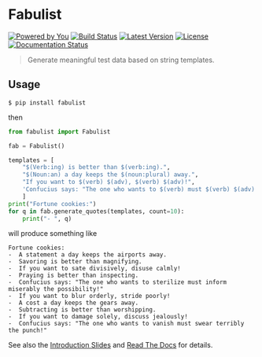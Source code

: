 # Fabulist
[![Powered by You](http://sapegin.github.io/powered-by-you/badge.svg)](http://sapegin.github.io/powered-by-you/)
[![Build Status](https://travis-ci.com/mar10/fabulist.svg?branch=master)](https://travis-ci.com/mar10/fabulist)
[![Latest Version](https://img.shields.io/pypi/v/fabulist.svg)](https://pypi.python.org/pypi/fabulist/)
[![License](https://img.shields.io/pypi/l/fabulist.svg)](https://github.com/mar10/fabulist/blob/master/LICENSE.txt)
[![Documentation Status](https://readthedocs.org/projects/fabulist/badge/?version=latest)](http://fabulist.readthedocs.io/)


> Generate meaningful test data based on string templates.

## Usage

```
$ pip install fabulist
```

then

```py
from fabulist import Fabulist

fab = Fabulist()

templates = [
    "$(Verb:ing) is better than $(verb:ing).",
    "$(Noun:an) a day keeps the $(noun:plural) away.",
    "If you want to $(verb) $(adv), $(verb) $(adv)!",
    'Confucius says: "The one who wants to $(verb) must $(verb) $(adv) the $(noun)!"',
    ]
print("Fortune cookies:")
for q in fab.generate_quotes(templates, count=10):
    print("- ", q)
```
will produce something like
```
Fortune cookies:
-  A statement a day keeps the airports away.
-  Savoring is better than magnifying.
-  If you want to sate divisively, disuse calmly!
-  Praying is better than inspecting.
-  Confucius says: "The one who wants to sterilize must inform miserably the possibility!"
-  If you want to blur orderly, stride poorly!
-  A cost a day keeps the gears away.
-  Subtracting is better than worshipping.
-  If you want to damage solely, discuss jealously!
-  Confucius says: "The one who wants to vanish must swear terribly the punch!"
```

See also the [Introduction Slides](https://rawgit.com/mar10/fabulist/master/docs/intro_slides.html)
and [Read The Docs](http://fabulist.readthedocs.org/en/latest/) for details.
